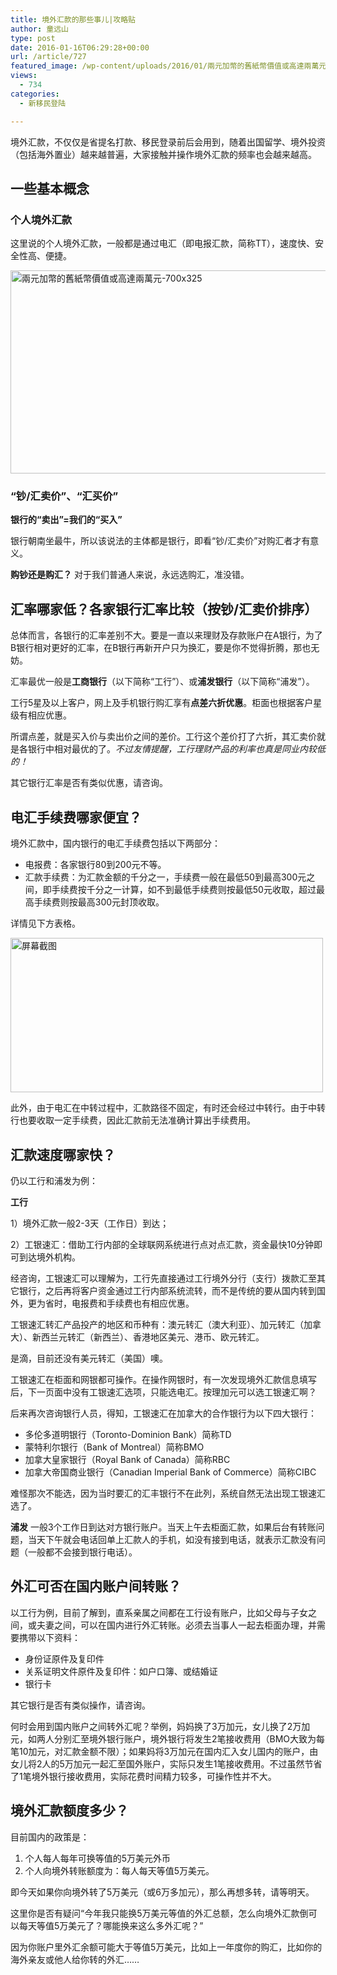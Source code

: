```yaml
---
title: 境外汇款的那些事儿|攻略贴
author: 童远山
type: post
date: 2016-01-16T06:29:28+00:00
url: /article/727
featured_image: /wp-content/uploads/2016/01/兩元加幣的舊紙幣價值或高達兩萬元-700x325.png
views:
  - 734
categories:
  - 新移民登陆

---
```

境外汇款，不仅仅是省提名打款、移民登录前后会用到，随着出国留学、境外投资（包括海外置业）越来越普遍，大家接触并操作境外汇款的频率也会越来越高。

## 一些基本概念

### 个人境外汇款

这里说的个人境外汇款，一般都是通过电汇（即电报汇款，简称TT），速度快、安全性高、便捷。<!--more-->

<img decoding="async" loading="lazy" class="alignnone size-full wp-image-730" src="http://52sask.com/wp-content/uploads/2016/01/兩元加幣的舊紙幣價值或高達兩萬元-700x325.png" alt="兩元加幣的舊紙幣價值或高達兩萬元-700x325" width="700" height="325" /> 

### “钞/汇卖价”、“汇买价”

**银行的“卖出”=我们的“买入”**

银行朝南坐最牛，所以该说法的主体都是银行，即看“钞/汇卖价”对购汇者才有意义。

**购钞还是购汇？** 对于我们普通人来说，永远选购汇，准没错。

## 汇率哪家低？各家银行汇率比较（按钞/汇卖价排序）

总体而言，各银行的汇率差别不大。要是一直以来理财及存款账户在A银行，为了B银行相对更好的汇率，在B银行再新开户只为换汇，要是你不觉得折腾，那也无妨。

汇率最优一般是**工商银行**（以下简称“工行”）、或**浦发银行**（以下简称“浦发”）。

工行5星及以上客户，网上及手机银行购汇享有**点差六折优惠**。柜面也根据客户星级有相应优惠。

所谓点差，就是买入价与卖出价之间的差价。工行这个差价打了六折，其汇卖价就是各银行中相对最优的了。_不过友情提醒，工行理财产品的利率也真是同业内较低的！_

其它银行汇率是否有类似优惠，请咨询。

## 电汇手续费哪家便宜？

境外汇款中，国内银行的电汇手续费包括以下两部分：

  * 电报费：各家银行80到200元不等。
  * 汇款手续费：为汇款金额的千分之一，手续费一般在最低50到最高300元之间，即手续费按千分之一计算，如不到最低手续费则按最低50元收取，超过最高手续费则按最高300元封顶收取。

详情见下方表格。

<img decoding="async" loading="lazy" class="aligncenter wp-image-728" src="http://52sask.com/wp-content/uploads/2016/01/屏幕截图.jpg" alt="屏幕截图" width="500" height="247" /> 

此外，由于电汇在中转过程中，汇款路径不固定，有时还会经过中转行。由于中转行也要收取一定手续费，因此汇款前无法准确计算出手续费用。

## 汇款速度哪家快？

仍以工行和浦发为例：

**工行**

1）境外汇款一般2-3天（工作日）到达；

2）工银速汇：借助工行内部的全球联网系统进行点对点汇款，资金最快10分钟即可到达境外机构。

经咨询，工银速汇可以理解为，工行先直接通过工行境外分行（支行）拨款汇至其它银行，之后再将客户资金通过工行内部系统流转，而不是传统的要从国内转到国外，更为省时，电报费和手续费也有相应优惠。

工银速汇转汇产品投产的地区和币种有：澳元转汇（澳大利亚）、加元转汇（加拿大）、新西兰元转汇（新西兰）、香港地区美元、港币、欧元转汇。

是滴，目前还没有美元转汇（美国）噢。

工银速汇在柜面和网银都可操作。在操作网银时，有一次发现境外汇款信息填写后，下一页面中没有工银速汇选项，只能选电汇。按理加元可以选工银速汇啊？

后来再次咨询银行人员，得知，工银速汇在加拿大的合作银行为以下四大银行：

  * 多伦多道明银行（Toronto-Dominion Bank）简称TD
  * 蒙特利尔银行（Bank of Montreal）简称BMO
  * 加拿大皇家银行（Royal Bank of Canada）简称RBC
  * 加拿大帝国商业银行（Canadian Imperial Bank of Commerce）简称CIBC

难怪那次不能选，因为当时要汇的汇丰银行不在此列，系统自然无法出现工银速汇选了。

**浦发** 一般3个工作日到达对方银行账户。当天上午去柜面汇款，如果后台有转账问题，当天下午就会电话回单上汇款人的手机，如没有接到电话，就表示汇款没有问题（一般都不会接到银行电话）。

## 外汇可否在国内账户间转账？

以工行为例，目前了解到，直系亲属之间都在工行设有账户，比如父母与子女之间，或夫妻之间，可以在国内进行外汇转账。必须去当事人一起去柜面办理，并需要携带以下资料：

  * 身份证原件及复印件
  * 关系证明文件原件及复印件：如户口簿、或结婚证
  * 银行卡

其它银行是否有类似操作，请咨询。

何时会用到国内账户之间转外汇呢？举例，妈妈换了3万加元，女儿换了2万加元，如两人分别汇至境外银行账户，境外银行将发生2笔接收费用（BMO大致为每笔10加元，对汇款金额不限）；如果妈将3万加元在国内汇入女儿国内的账户，由女儿将2人的5万加元一起汇至国外账户，实际只发生1笔接收费用。不过虽然节省了1笔境外银行接收费用，实际花费时间精力较多，可操作性并不大。

## 境外汇款额度多少？

目前国内的政策是：

  1. 个人每人每年可换等值的5万美元外币
  2. 个人向境外转账额度为：每人每天等值5万美元。

即今天如果你向境外转了5万美元（或6万多加元），那么再想多转，请等明天。

这里你是否有疑问“今年我只能换5万美元等值的外汇总额，怎么向境外汇款倒可以每天等值5万美元了？哪能换来这么多外汇呢？”

因为你账户里外汇余额可能大于等值5万美元，比如上一年度你的购汇，比如你的海外亲友或他人给你转的外汇……

&nbsp;